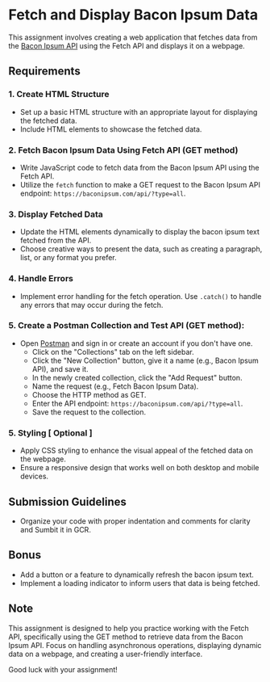 # Fetch and Display Bacon Ipsum Data

This assignment involves creating a web application that fetches data from the [Bacon Ipsum API](https://baconipsum.com/api/?type=all) using the Fetch API and displays it on a webpage.

## Requirements

### 1. Create HTML Structure
- Set up a basic HTML structure with an appropriate layout for displaying the fetched data.
- Include HTML elements to showcase the fetched data.

### 2. Fetch Bacon Ipsum Data Using Fetch API (GET method)
- Write JavaScript code to fetch data from the Bacon Ipsum API using the Fetch API.
- Utilize the `fetch` function to make a GET request to the Bacon Ipsum API endpoint: `https://baconipsum.com/api/?type=all`.

### 3. Display Fetched Data
- Update the HTML elements dynamically to display the bacon ipsum text fetched from the API.
- Choose creative ways to present the data, such as creating a paragraph, list, or any format you prefer.

### 4. Handle Errors
- Implement error handling for the fetch operation. Use `.catch()` to handle any errors that may occur during the fetch.

### 5. Create a Postman Collection and Test API (GET method):
- Open [Postman](https://www.postman.com/) and sign in or create an account if you don't have one.
   - Click on the "Collections" tab on the left sidebar.
   - Click the "New Collection" button, give it a name (e.g., Bacon Ipsum API), and save it.
   - In the newly created collection, click the "Add Request" button.
   - Name the request (e.g., Fetch Bacon Ipsum Data).
   - Choose the HTTP method as GET.
   - Enter the API endpoint: `https://baconipsum.com/api/?type=all`.
   - Save the request to the collection.

### 5. Styling [ Optional ]
- Apply CSS styling to enhance the visual appeal of the fetched data on the webpage.
- Ensure a responsive design that works well on both desktop and mobile devices.

## Submission Guidelines

- Organize your code with proper indentation and comments for clarity and Sumbit it in GCR.

## Bonus

- Add a button or a feature to dynamically refresh the bacon ipsum text.
- Implement a loading indicator to inform users that data is being fetched.

## Note

This assignment is designed to help you practice working with the Fetch API, specifically using the GET method to retrieve data from the Bacon Ipsum API. Focus on handling asynchronous operations, displaying dynamic data on a webpage, and creating a user-friendly interface.

Good luck with your assignment!
